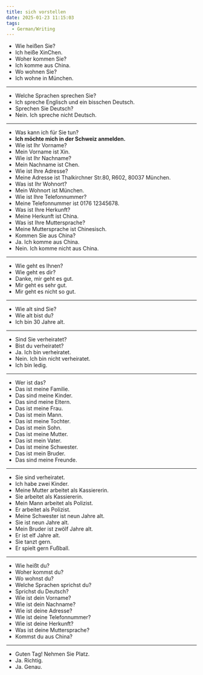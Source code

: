 ```yaml
---
title: sich vorstellen
date: 2025-01-23 11:15:03
tags:
  - German/Writing
---
```

- Wie heißen Sie?
- Ich heiße XinChen.
- Woher kommen Sie?
- Ich komme aus China.  
- Wo wohnen Sie?
- Ich wohne in München.
---
- Welche Sprachen sprechen Sie?
- Ich spreche Englisch und ein bisschen Deutsch.
- Sprechen Sie Deutsch?
- Nein. Ich spreche nicht Deutsch.
---
- Was kann ich für Sie tun?
- **Ich möchte mich in der Schweiz anmelden.**
- Wie ist Ihr Vorname?
- Mein Vorname ist Xin.
- Wie ist Ihr Nachname?
- Mein Nachname ist Chen.
- Wie ist Ihre Adresse?
- Meine Adresse ist Thalkirchner Str.80, R602, 80037 München.
- Was ist Ihr Wohnort?
- Mein Wohnort ist München.
- Wie ist Ihre Telefonnummer?
- Meine Telefonnummer ist 0176 12345678.
- Was ist Ihre Herkunft?
- Meine Herkunft ist China.
- Was ist Ihre Muttersprache?
- Meine Muttersprache ist Chinesisch.
- Kommen Sie aus China?
- Ja. Ich komme aus China.
- Nein. Ich komme nicht aus China.
---
- Wie geht es Ihnen?
- Wie geht es dir?
- Danke, mir geht es gut.
- Mir geht es sehr gut.
- Mir geht es nicht so gut.
---
- Wie alt sind Sie?
- Wie alt bist du?
- Ich bin 30 Jahre alt.
---
- Sind Sie verheiratet?
- Bist du verheiratet?
- Ja. Ich bin verheiratet.
- Nein. Ich bin nicht verheiratet.
- Ich bin ledig.
---
- Wer ist das?
- Das ist meine Familie.
- Das sind meine Kinder.
- Das sind meine Eltern.
- Das ist meine Frau.
- Das ist mein Mann.
- Das ist meine Tochter.
- Das ist mein Sohn.
- Das ist meine Mutter.
- Das ist mein Vater.
- Das ist meine Schwester.
- Das ist mein Bruder.
- Das sind meine Freunde.
---
- Sie sind verheiratet.
- Ich habe zwei Kinder.
- Meine Mutter arbeitet als Kassiererin.
- Sie arbeitet als Kassiererin.
- Mein Mann arbeitet als Polizist.
- Er arbeitet als Polizist.
- Meine Schwester ist neun Jahre alt.
- Sie ist neun Jahre alt.
- Mein Bruder ist zwölf Jahre alt.
- Er ist elf Jahre alt.
- Sie tanzt gern.
- Er spielt gern Fußball.
---
- Wie heißt du?
- Woher kommst du?
- Wo wohnst du?
- Welche Sprachen sprichst du?
- Sprichst du Deutsch?
- Wie ist dein Vorname?
- Wie ist dein Nachname?
- Wie ist deine Adresse?
- Wie ist deine Telefonnummer?
- Wie ist deine Herkunft?
- Was ist deine Muttersprache?
- Kommst du aus China?
---
- Guten Tag! Nehmen Sie Platz.
- Ja. Richtig.
- Ja. Genau.
